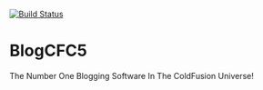 [![Build Status](https://travis-ci.org/teamcfadvance/BlogCFC5.png?branch=master)](https://travis-ci.org/teamcfadvance/BlogCFC5)
# BlogCFC5

The Number One Blogging Software In The ColdFusion Universe!
